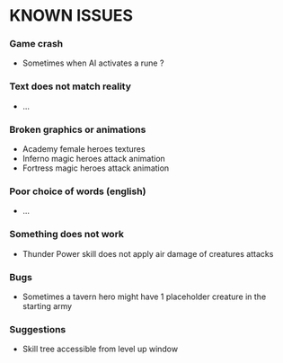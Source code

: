 # KNOWN ISSUES

### Game crash

- Sometimes when AI activates a rune ?

### Text does not match reality

- ...

### Broken graphics or animations

- Academy female heroes textures
- Inferno magic heroes attack animation
- Fortress magic heroes attack animation

### Poor choice of words (english)

- ...

### Something does not work

- Thunder Power skill does not apply air damage of creatures attacks

### Bugs

- Sometimes a tavern hero might have 1 placeholder creature in the starting army

### Suggestions

- Skill tree accessible from level up window
